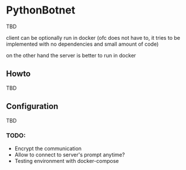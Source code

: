 # PythonBotnet

TBD

client can be optionally run in docker (ofc does not have to, it tries to be implemented with no dependencies and small amount of code)

on the other hand the server is better to run in docker



## Howto

TBD

## Configuration

TBD

### TODO:

* Encrypt the communication
* Allow to connect to server's prompt anytime?
* Testing environment with docker-compose


